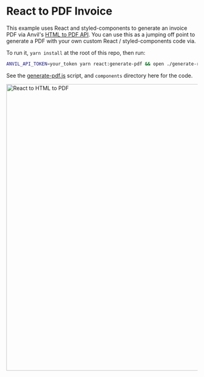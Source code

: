 # React to PDF Invoice

This example uses React and styled-components to generate an invoice PDF via Anvil's [HTML to PDF API](https://www.useanvil.com/docs/api/generate-pdf#html--css-to-pdf). You can use this as a jumping off point to generate a PDF with your own custom React / styled-components code via.

To run it, `yarn install` at the root of this repo, then run:

```sh
ANVIL_API_TOKEN=your_token yarn react:generate-pdf && open ./generate-react.output.pdf
```

See the [generate-pdf.js](./generate-pdf.js) script, and `components` directory here for the code.

<img width="754" alt="React to HTML to PDF" src="https://user-images.githubusercontent.com/69169/129096427-c32ed4f1-bb7b-4bda-86df-830f9f18a690.png">

